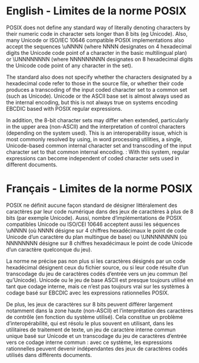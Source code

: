 # English - Limites de la norme POSIX

POSIX does not define any standard way of literally denoting characters by their numeric code in character sets longer than 8 bits (eg Unicode). Also, many Unicode or ISO/IEC 10646 compatible POSIX implementations also accept the sequences \uNNNN (where NNNN designates on 4 hexadecimal digits the Unicode code point of a character in the basic multilingual plan) or \UNNNNNNNN (where NNNNNNNNN designates on 8 hexadecimal digits the Unicode code point of any character in the set).

The standard also does not specify whether the characters designated by a hexadecimal code refer to those in the source file, or whether their code produces a transcoding of the input coded character set to a common set (such as Unicode). Unicode or the ASCII base set is almost always used as the internal encoding, but this is not always true on systems encoding EBCDIC based with POSIX regular expressions.

In addition, the 8-bit character sets may differ when extended, particularly in the upper area (non-ASCII) and the interpretation of control characters (depending on the system used). This is an interoperability issue, which is most commonly resolved by using, in word processing utilities, a single, Unicode-based common internal character set and transcoding of the input character set to that common internal encoding. : With this system, regular expressions can become independent of coded character sets used in different documents.

# Français - Limites de la norme POSIX

POSIX ne définit aucune façon standard de désigner littéralement des caractères par leur code numérique dans des jeux de caractères à plus de 8 bits (par exemple Unicode). Aussi, nombre d’implémentations de POSIX compatibles Unicode ou ISO/CEI 10646 acceptent aussi les séquences \uNNNN (où NNNN désigne sur 4 chiffres hexadécimaux le point de code Unicode d’un caractère du plan multingue de base) ou \UNNNNNNNN (où NNNNNNNN désigne sur 8 chiffres hexadécimaux le point de code Unicode d’un caractère quelconque du jeu).

La norme ne précise pas non plus si les caractères désignés par un code hexadécimal désignent ceux du fichier source, ou si leur code résulte d’un transcodage du jeu de caractères codés d’entrée vers un jeu commun (tel qu’Unicode). Unicode ou le jeu de base ASCII est presque toujours utilisé en tant que codage interne, mais ce n’est pas toujours vrai sur les systèmes à codage basé sur EBCDIC avec les expressions rationnelles POSIX.

De plus, les jeux de caractères sur 8 bits peuvent différer largement notamment dans la zone haute (non-ASCII) et l’interprétation des caractères de contrôle (en fonction du système utilisé). Cela constitue un problème d’interopérabilité, qui est résolu le plus souvent en utilisant, dans les utilitaires de traitement de texte, un jeu de caractère interne commun unique basé sur Unicode et un transcodage du jeu de caractères d’entrée vers ce codage interne commun : avec ce système, les expressions rationnelles peuvent devenir indépendantes des jeux de caractères codés utilisés dans différents documents.

